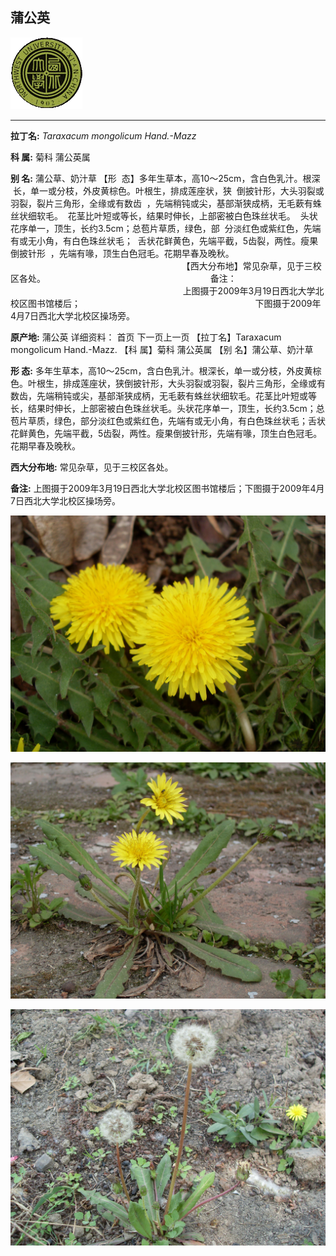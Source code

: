 ## 蒲公英

![西北大学校园网络植物志](../JPG/nwu.gif)

---

**拉丁名:**  _Taraxacum mongolicum Hand.-Mazz_

**科 属:** 菊科 蒲公英属

**别 名:** 蒲公草、奶汁草
【形  态】多年生草本，高10～25cm，含白色乳汁。根深
 长，单一或分枝，外皮黄棕色。叶根生，排成莲座状，狭
 倒披针形，大头羽裂或羽裂，裂片三角形，全缘或有数齿
 ，先端稍钝或尖，基部渐狭成柄，无毛蔌有蛛丝状细软毛。
 花茎比叶短或等长，结果时伸长，上部密被白色珠丝状毛。
 头状花序单一，顶生，长约3.5cm；总苞片草质，绿色，部
 分淡红色或紫红色，先端有或无小角，有白色珠丝状毛；
 舌状花鲜黄色，先端平截，5齿裂，两性。瘦果倒披针形
 ，先端有喙，顶生白色冠毛。花期早春及晚秋。
　
                                                                 【西大分布地】常见杂草，见于三校区各处。
                                                                  备注：
                                                                      上图摄于2009年3月19日西北大学北校区图书馆楼后；
                                                                      下图摄于2009年4月7日西北大学北校区操场旁。
　
　
                                                               

**原产地:** 蒲公英
详细资料： 首页 下一页上一页
【拉丁名】Taraxacum mongolicum Hand.-Mazz.
【科 属】菊科 蒲公英属
【别 名】蒲公草、奶汁草

**形  态:** 多年生草本，高10～25cm，含白色乳汁。根深长，单一或分枝，外皮黄棕色。叶根生，排成莲座状，狭倒披针形，大头羽裂或羽裂，裂片三角形，全缘或有数齿，先端稍钝或尖，基部渐狭成柄，无毛蔌有蛛丝状细软毛。花茎比叶短或等长，结果时伸长，上部密被白色珠丝状毛。头状花序单一，顶生，长约3.5cm；总苞片草质，绿色，部分淡红色或紫红色，先端有或无小角，有白色珠丝状毛；舌状花鲜黄色，先端平截，5齿裂，两性。瘦果倒披针形，先端有喙，顶生白色冠毛。花期早春及晚秋。　

**西大分布地:** 常见杂草，见于三校区各处。 

**备注:** 上图摄于2009年3月19日西北大学北校区图书馆楼后；下图摄于2009年4月7日西北大学北校区操场旁。　　

![蒲公英](../JPG/蒲公英.JPG) 

![蒲公英](../JPG/蒲公英1.JPG) 

![蒲公英](../JPG/蒲公英2.JPG) 

